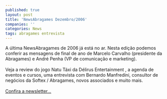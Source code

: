 ```yaml
---
published: true
layout: post
title: 'NewsAbragames Dezembro/2006'
companies: ''
categories: News
tags: abragames entrevista
---
```

A &uacute;ltima NewsAbragames de 2006 j&aacute; est&aacute; no ar. Nesta edi&ccedil;&atilde;o podemos conferir as mensagens de final de ano de Marcelo Carvalho (presidente da Abragames) e Andr&eacute; Penha (VP de comunica&ccedil;&atilde;o e marketing).<br /><br />Veja a review do jogo Natu T&aacute;xi da D&eacute;lirus Entertainment
, a agenda de eventos e cursos, uma entrevista com Bernardo Manfredini, consultor de neg&oacute;cios da Softex / Abragames, novos associados e muito mais.<br /><br /><a href="http://www.dcoder.com.br/abragames/index.php" target="_blank">Confira a newsletter...</a>


